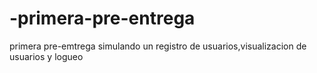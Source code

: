 # -primera-pre-entrega
primera pre-emtrega simulando un registro de usuarios,visualizacion de usuarios y logueo 
